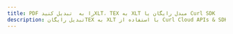 ---title: PDF را به  تبدیل کنیدXLT، TEX به XLT مبدل رایگان یا Curl SDKdescription: تبدیل رایگانTEX به XLT با استفاده از Curl Cloud APIs & SDK همچنین اسناد PDF را در Cloud ایجاد، ویرایش و رندر کنید.---
